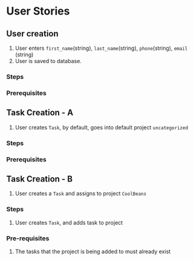 # User Stories 

## User creation 
1. User enters `first_name`(string), `last_name`(string), `phone`(string), `email` (string)
2. User is saved to database. 
### Steps 
### Prerequisites 


## Task Creation - A 
1. User creates `Task`, by default, goes into default project `uncategorized` 
### Steps 
### Prerequisites 


## Task Creation - B 
1. User creates a `Task` and assigns to project `CoolBeans` 
### Steps 
1. User creates `Task`, and adds task to project 
### Pre-requisites 
1. The tasks that the project is being added to must already exist 

